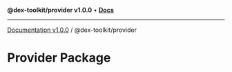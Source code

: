 **@dex-toolkit/provider v1.0.0** • [**Docs**](globals.md)

***

[Documentation v1.0.0](../../packages.md) / @dex-toolkit/provider

# Provider Package
